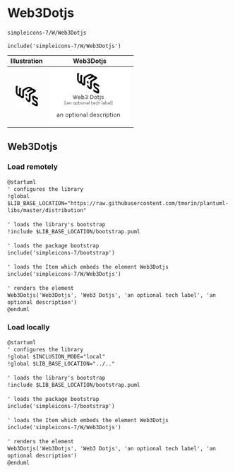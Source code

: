 # Web3Dotjs


```text
simpleicons-7/W/Web3Dotjs
```

```text
include('simpleicons-7/W/Web3Dotjs')
```



| Illustration | Web3Dotjs |
| :---: | :---: |
| ![illustration for Illustration](../../simpleicons-7/W/Web3Dotjs.png) | ![illustration for Web3Dotjs](../../simpleicons-7/W/Web3Dotjs.Local.png) |




## Web3Dotjs

### Load remotely
```plantuml
@startuml
' configures the library
!global $LIB_BASE_LOCATION="https://raw.githubusercontent.com/tmorin/plantuml-libs/master/distribution"

' loads the library's bootstrap
!include $LIB_BASE_LOCATION/bootstrap.puml

' loads the package bootstrap
include('simpleicons-7/bootstrap')

' loads the Item which embeds the element Web3Dotjs
include('simpleicons-7/W/Web3Dotjs')

' renders the element
Web3Dotjs('Web3Dotjs', 'Web3 Dotjs', 'an optional tech label', 'an optional description')
@enduml
```

### Load locally
```plantuml
@startuml
' configures the library
!global $INCLUSION_MODE="local"
!global $LIB_BASE_LOCATION="../.."

' loads the library's bootstrap
!include $LIB_BASE_LOCATION/bootstrap.puml

' loads the package bootstrap
include('simpleicons-7/bootstrap')

' loads the Item which embeds the element Web3Dotjs
include('simpleicons-7/W/Web3Dotjs')

' renders the element
Web3Dotjs('Web3Dotjs', 'Web3 Dotjs', 'an optional tech label', 'an optional description')
@enduml
```

